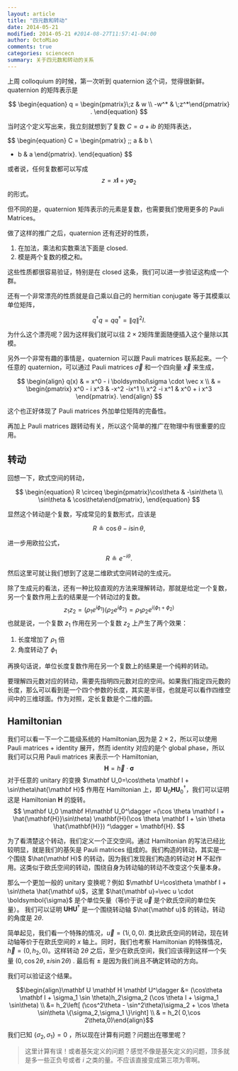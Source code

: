 ```yaml
---
layout: article
title: "四元数和转动"
date: 2014-05-21
modified: 2014-05-21 #2014-08-27T11:57:41-04:00
author: OctoMiao
comments: true
categories: sciencecn
summary: 关于四元数和转动的关系
---
```




上周 colloquium 的时候，第一次听到 quaternion 这个词，觉得很新鲜。quaternion 的矩阵表示是

$$
\begin{equation}
q = \begin{pmatrix}\;z & w \\ -w^* & \;z^*\end{pmatrix} .
\end{equation}
$$

当时这个定义写出来，我立刻就想到了复数 $C = a+ib$ 的矩阵表达，

$$
\begin{equation}
C = \begin{pmatrix}
  \;\; a &   b  \\
  - b &  a
\end{pmatrix}.
\end{equation}
$$

或者说，任何复数都可以写成
$$
z=x\mathbf I + y\boldsymbol\sigma_2
$$
的形式。

但不同的是，quaternion 矩阵表示的元素是复数，也需要我们使用更多的 Pauli Matrices。

做了这样的推广之后，quaternion 还有还好的性质，

1. 在加法，乘法和实数乘法下面是 closed.
2. 模是两个复数的模之和。

这些性质都很容易验证，特别是在 closed 这条，我们可以进一步验证这构成一个群。

还有一个非常漂亮的性质就是自己乘以自己的 hermitian conjugate 等于其模乘以单位矩阵，

$$
\begin{equation}
q^\dagger q= q q^\dagger = \| q \|^2 I.
\end{equation}
$$

为什么这个漂亮呢？因为这样我们就可以往 $2\times2$矩阵里面随便插入这个量除以其模。


另外一个非常有趣的事情是，quaternion 可以跟 Pauli matrices 联系起来。一个任意的 quaternion，可以通过 Pauli matrices $\vec \sigma$ 和一个四向量 $\vec x$ 来生成，

$$
\begin{align}
q(x) & = x^0 - i \boldsymbol\sigma \cdot \vec x \\
& = \begin{pmatrix} x^0 - i x^3 & -x^2 -ix^1 \\ x^2 -i x^1 & x^0 + i x^3 \end{pmatrix}.
\end{align}
$$

这个也正好体现了 Pauli matrices 外加单位矩阵的完备性。

再加上 Pauli matrices 跟转动有关，所以这个简单的推广在物理中有很重要的应用。

## 转动

回想一下，欧式空间的转动，

$$
\begin{equation}
R \circeq \begin{pmatrix}\cos\theta & -\sin\theta \\ \sin\theta & \cos\theta\end{pmatrix},
\end{equation}
$$

显然这个转动是个复数，写成常见的复数形式，应该是

$$
\begin{equation}
R \circeq \cos\theta - i \sin\theta,
\end{equation}
$$

进一步用欧拉公式，

$$
\begin{equation}
R\circeq e^{-i \theta}.
\end{equation}
$$

然后这里可就让我们想到了这是二维欧式空间转动的生成元。

除了生成元的看法，还有一种比较直观的方法来理解转动，那就是给定一个复数，另一个复数作用上去的结果是一个转动过的复数。
$$
z_1 z_2=(\rho_1 e^{i\phi_1}) (\rho_2 e^{i\phi_2})= \rho_1\rho_2 e^{i(\phi_1+\phi_2)}
$$
也就是说，一个复数 $z_1$ 作用在另一个复数 $z_2$ 上产生了两个效果：

1. 长度增加了 $\rho_1$ 倍
2. 角度转动了 $\phi_1$

再换句话说，单位长度复数作用在另一个复数上的结果是一个纯粹的转动。

要理解四元数对应的转动，需要先指明四元数对应的空间。如果我们指定四元数的长度，那么可以看到是一个四个参数的长度，其实是半径，也就是可以看作四维空间中的三维球面。作为对照，定长复数是个二维的圆。

## Hamiltonian

我们可以看一下一个二能级系统的 Hamiltonian,因为是 $2\times 2$，所以可以使用 Pauli matrices + identity 展开，然而 identity 对应的是个 global phase，所以我们可以只用 Pauli matrices 来表示一个 Hamiltonian,
$$
\mathbf H = \vec h\cdot\boldsymbol \sigma
$$
对于任意的 unitary 的变换 $\mathbf U_0=\cos\theta \mathbf I + \sin\theta\hat{\mathbf H}$ 作用在 Hamiltonian 上，即 $\mathbf U_0 \mathbf H \mathbf U_0^\dagger$，我们可以证明这是 Hamiltonian $\mathbf H$ 的旋转。
$$
\mathbf U_0 \mathbf H\mathbf  U_0^\dagger =(\cos \theta \mathbf I + \hat{\mathbf{H}}\sin\theta) \mathbf{H}(\cos \theta \mathbf I + \sin \theta \hat{\mathbf{H}}) ^\dagger = \mathbf{H}.
$$

为了看清楚这个转动，我们定义一个正交空间。通过 Hamiltonian 的写法已经比较明显，就是我们的基矢是 Pauli matrices 组成的。我们构造的转动，其实是一个围绕 $\hat{\mathbf H}$ 的转动，因为我们发现我们构造的转动对 $\mathbf H$ 不起作用。这类似于欧氏空间的转动，围绕自身为转动轴的转动不改变这个矢量本身。

那么一个更加一般的 unitary 变换呢？例如 $\mathbf U=\cos\theta \mathbf I + \sin\theta \hat{\mathbf u}$，这里 $\hat{\mathbf u}=\vec u \cdot \boldsymbol{\sigma}$ 是个单位矢量（等价于说 $\vec u$ 是个欧氏空间的单位矢量）。 我们可以证明 $\mathbf U \mathbf H \mathbf U^\dagger$ 是一个围绕转动轴 $\hat{\mathbf u}$ 的转动，转动的角度是 $2\theta$.

简单起见，我们看一个特殊的情况，$\vec u=(1i,0,0)$. 类比欧氏空间的转动，现在转动轴等价于在欧氏空间的 $x$ 轴上。同时，我们也考察 Hamiltonian 的特殊情况，$\vec h=(0,h_2,0)$。这样转动 $2\theta$ 之后，至少在欧氏空间，我们应该得到这样一个矢量 $(0,\cos 2\theta,\pm i\sin 2\theta)$ . 最后有 $\pm$ 是因为我们尚且不确定转动的方向。

我们可以验证这个结果。

$$\begin{align}\mathbf U \mathbf H \mathbf U^\dagger &= (\cos\theta \mathbf I + \sigma_1 \sin \theta)h_2\sigma_2 (\cos \theta I + \sigma_1 \sin\theta) \\ &= h_2\left[ (\cos^2\theta - \sin^2\theta)\sigma_2 + \cos \theta \sin\theta \{\sigma_2,\sigma_1 \}\right] \\ & = h_2( 0,\cos 2\theta,0)\end{align}$$

我们已知 $\{\sigma_2,\sigma_1\}=0$ ，所以现在计算有问题？问题出在哪里呢？



> 这里计算有误！或者基矢定义的问题？感觉不像是基矢定义的问题，顶多就是多一些正负号或者 $i$ 之类的量。不应该直接变成第三项为零啊。




